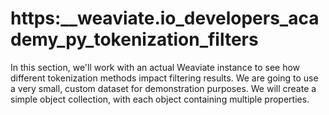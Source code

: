 # https:\_\_weaviate.io_developers_academy_py_tokenization_filters

In this section, we'll work with an actual Weaviate instance to see how different tokenization methods impact filtering results. We are going to use a very small, custom dataset for demonstration purposes. We will create a simple object collection, with each object containing multiple properties.
